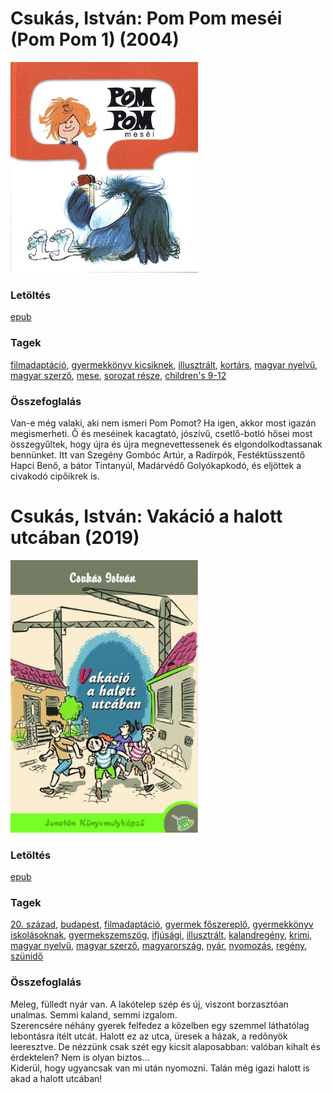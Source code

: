 # <a name="id_799">Csukás, István: Pom Pom meséi (Pom Pom 1) (2004)</a>
<img src="https://github.com/BercziSandor/calibre_lib/raw/main/libs/main/Csukas%2C%20Istvan/Pom%20Pom%20mesei%20%28799%29/cover.jpg" alt="cover" width="300"/>

### Letöltés
[epub](https://github.com/BercziSandor/calibre_lib/raw/main/libs/main/Csukas%2C%20Istvan/Pom%20Pom%20mesei%20%28799%29/Pom%20Pom%20mesei%20-%20Csukas%2C%20Istvan.epub)

### Tagek
[filmadaptáció](https://github.com/berczisandor/calibre_lib/libs/main/blob/main/_tags/filmadapt%c3%a1ci%c3%b3.md), [gyermekkönyv kicsiknek](https://github.com/berczisandor/calibre_lib/libs/main/blob/main/_tags/gyermekk%c3%b6nyv%20kicsiknek.md), [illusztrált](https://github.com/berczisandor/calibre_lib/libs/main/blob/main/_tags/illusztr%c3%a1lt.md), [kortárs](https://github.com/berczisandor/calibre_lib/libs/main/blob/main/_tags/kort%c3%a1rs.md), [magyar nyelvű](https://github.com/berczisandor/calibre_lib/libs/main/blob/main/_tags/magyar%20nyelv%c5%b1.md), [magyar szerző](https://github.com/berczisandor/calibre_lib/libs/main/blob/main/_tags/magyar%20szerz%c5%91.md), [mese](https://github.com/berczisandor/calibre_lib/libs/main/blob/main/_tags/mese.md), [sorozat része](https://github.com/berczisandor/calibre_lib/libs/main/blob/main/_tags/sorozat%20r%c3%a9sze.md), [children's 9-12](https://github.com/berczisandor/calibre_lib/libs/main/blob/main/_tags/children%27s%209-12.md)

### Összefoglalás
<div>
<p>Van-e még valaki, aki nem ismeri Pom Pomot? Ha igen, akkor most igazán megismerheti. Ő és meséinek kacagtató, jószívű, csetlő-botló hősei most összegyűltek, hogy újra és újra megnevettessenek és elgondolkodtassanak bennünket. Itt van Szegény Gombóc Artúr, a Radírpók, Festéktüsszentő Hapci Benő, a bátor Tintanyúl, Madárvédő Golyókapkodó, és eljöttek a civakodó cipőikrek is.</p></div>


# <a name="id_1412">Csukás, István: Vakáció a halott utcában (2019)</a>
<img src="https://github.com/BercziSandor/calibre_lib/raw/main/libs/main/Csukas%2C%20Istvan/Vakacio%20a%20halott%20utcaban%20%281412%29/cover.jpg" alt="cover" width="300"/>

### Letöltés
[epub](https://github.com/BercziSandor/calibre_lib/raw/main/libs/main/Csukas%2C%20Istvan/Vakacio%20a%20halott%20utcaban%20%281412%29/Vakacio%20a%20halott%20utcaban%20-%20Csukas%2C%20Istvan.epub)

### Tagek
[20. század](https://github.com/berczisandor/calibre_lib/libs/main/blob/main/_tags/20.%20sz%c3%a1zad.md), [budapest](https://github.com/berczisandor/calibre_lib/libs/main/blob/main/_tags/budapest.md), [filmadaptáció](https://github.com/berczisandor/calibre_lib/libs/main/blob/main/_tags/filmadapt%c3%a1ci%c3%b3.md), [gyermek főszereplő](https://github.com/berczisandor/calibre_lib/libs/main/blob/main/_tags/gyermek%20f%c5%91szerepl%c5%91.md), [gyermekkönyv iskolásoknak](https://github.com/berczisandor/calibre_lib/libs/main/blob/main/_tags/gyermekk%c3%b6nyv%20iskol%c3%a1soknak.md), [gyermekszemszög](https://github.com/berczisandor/calibre_lib/libs/main/blob/main/_tags/gyermekszemsz%c3%b6g.md), [ifjúsági](https://github.com/berczisandor/calibre_lib/libs/main/blob/main/_tags/ifj%c3%bas%c3%a1gi.md), [illusztrált](https://github.com/berczisandor/calibre_lib/libs/main/blob/main/_tags/illusztr%c3%a1lt.md), [kalandregény](https://github.com/berczisandor/calibre_lib/libs/main/blob/main/_tags/kalandreg%c3%a9ny.md), [krimi](https://github.com/berczisandor/calibre_lib/libs/main/blob/main/_tags/krimi.md), [magyar nyelvű](https://github.com/berczisandor/calibre_lib/libs/main/blob/main/_tags/magyar%20nyelv%c5%b1.md), [magyar szerző](https://github.com/berczisandor/calibre_lib/libs/main/blob/main/_tags/magyar%20szerz%c5%91.md), [magyarország](https://github.com/berczisandor/calibre_lib/libs/main/blob/main/_tags/magyarorsz%c3%a1g.md), [nyár](https://github.com/berczisandor/calibre_lib/libs/main/blob/main/_tags/ny%c3%a1r.md), [nyomozás](https://github.com/berczisandor/calibre_lib/libs/main/blob/main/_tags/nyomoz%c3%a1s.md), [regény](https://github.com/berczisandor/calibre_lib/libs/main/blob/main/_tags/reg%c3%a9ny.md), [szünidő](https://github.com/berczisandor/calibre_lib/libs/main/blob/main/_tags/sz%c3%bcnid%c5%91.md)

### Összefoglalás
<div>
<p>Meleg, fülledt nyár van. A lakótelep szép és új, viszont borzasztóan unalmas. Semmi kaland, semmi izgalom.<br>Szerencsére néhány gyerek felfedez a közelben egy szemmel láthatólag lebontásra ítélt utcát. Halott ez az utca, üresek a házak, a redõnyök leeresztve. De nézzünk csak szét egy kicsit alaposabban: valóban kihalt és érdektelen? Nem is olyan biztos… <br>Kiderül, hogy ugyancsak van mi után nyomozni. Talán még igazi halott is akad a halott utcában!</p></div>


